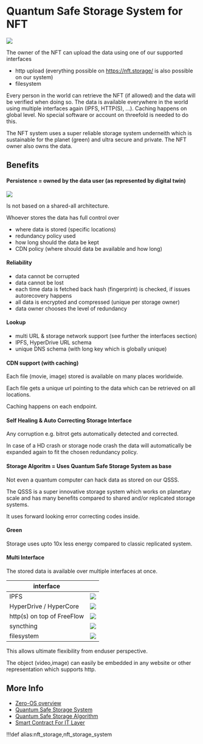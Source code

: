 # Quantum Safe Storage System for NFT

![](img/nft_architecture.png)

The owner of the NFT can upload the data using one of our supported interfaces

- http upload (everything possible on https://nft.storage/ is also possible on our system)
- filesystem

Every person in the world can retrieve the NFT (if allowed) and the data will be verified when doing so. The data is available everywhere in the world using multiple interfaces again (IPFS, HTTP(S), ...). Caching happens on global level. No special software or account on threefold is needed to do this.

The NFT system uses a super reliable storage system underneith which is sustainable for the planet (green) and ultra secure and private. The NFT owner also owns the data.


## Benefits

#### Persistence = owned by the data user (as represented by digital twin)

![](img/nft_storage.png)

Is not based on a shared-all architecture.

Whoever stores the data has full control over

- where data is stored (specific locations)
- redundancy policy used
- how long should the data be kept
- CDN policy (where should data be available and how long)


#### Reliability

- data cannot be corrupted
- data cannot be lost
- each time data is fetched back hash (fingerprint) is checked, if issues autorecovery happens
- all data is encrypted and compressed (unique per storage owner)
- data owner chooses the level of redundancy

#### Lookup

- multi URL & storage network support (see further the interfaces section)
- IPFS, HyperDrive URL schema
- unique DNS schema (with long key which is globally unique)

#### CDN support (with caching)

Each file (movie, image) stored is available on many places worldwide.

Each file gets a unique url pointing to the data which can be retrieved on all locations.

Caching happens on each endpoint.

#### Self Healing & Auto Correcting Storage Interface

Any corruption e.g. bitrot gets automatically detected and corrected.

In case of a HD crash or storage node crash the data will automatically be expanded again to fit the chosen redundancy policy.

#### Storage Algoritm = Uses Quantum Safe Storage System as base

Not even a quantum computer can hack data as stored on our QSSS.

The QSSS is a super innovative storage system which works on planetary scale and has many benefits compared to shared and/or replicated storage systems.

It uses forward looking error correcting codes inside.

#### Green

Storage uses upto 10x less energy compared to classic replicated system.

#### Multi Interface

The stored data is available over multiple interfaces at once.

| interface                  |                         |
| -------------------------- | ----------------------- |
| IPFS                       | ![](img/ipfs.png)       |
| HyperDrive / HyperCore     | ![](img/hyperdrive.png) |
| http(s) on top of FreeFlow | ![](img/http.png)       |
| syncthing                  | ![](img/syncthing.png)  |
| filesystem                 | ![](img/filesystem.png) |

This allows ultimate flexibility from enduser perspective.

The object (video,image) can easily be embedded in any website or other representation which supports http.


## More Info

* [Zero-OS overview](zos)
* [Quantum Safe Storage System](qsss)
* [Quantum Safe Storage Algorithm](qss_algorithmo)
* [Smart Contract For IT Layer](smartcontract_it)



!!!def alias:nft_storage,nft_storage_system